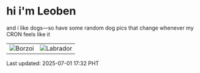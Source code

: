 # hi i'm Leoben

and i like dogs—so have some random dog pics that change whenever my CRON feels like it

|  |  |
|--------|----------|
| ![Borzoi](https://random-dog-vercel.vercel.app/api/random-borzoi?v=1751362324) | ![Labrador](https://random-dog-vercel.vercel.app/api/random-labrador?v=1751362324) |

Last updated: 2025-07-01 17:32 PHT
